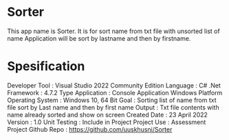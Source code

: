 # Sorter
This app name is Sorter. It is for sort name from txt file with unsorted list of name
Application will be sort by lastname and then by firstname.

# Spesification
Developer Tool	: Visual Studio 2022 Community Edition
Language :	C#
.Net Framework : 4.7.2
Type Application :	Console Application Windows Platform
Operating System : Windows 10, 64 Bit
Goal :	Sorting list of name from txt file sort by Last name and then by first name
Output :	Txt file contents with name already sorted and show on screen
Created Date :	23 April 2022
Version :	1.0
Unit Testing : Include in Project
Project Use :	Assessment Project
Github Repo :	https://github.com/uuskhusni/Sorter
